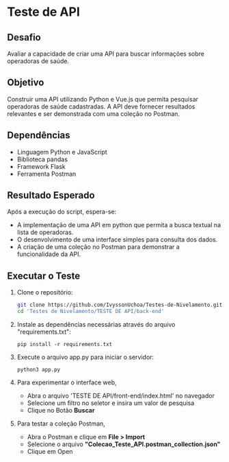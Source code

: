 # Teste de API

## Desafio
Avaliar a capacidade de criar uma API para buscar informações sobre operadoras de saúde.

## Objetivo
Construir uma API utilizando Python e Vue.js que permita pesquisar operadoras de saúde cadastradas. A API deve fornecer resultados relevantes e ser demonstrada com uma coleção no Postman.

## Dependências
* Linguagem Python e JavaScript
* Biblioteca pandas
* Framework Flask
* Ferramenta Postman

## Resultado Esperado
Após a execução do script, espera-se:
* A implementação de uma API em python que permita a busca textual na lista de operadoras.
* O desenvolvimento de uma interface simples para consulta dos dados.
* A criação de uma coleção no Postman para demonstrar a funcionalidade da API.

## Executar o Teste
1. Clone o repositório:
   ```bash
   git clone https://github.com/IvyssonUchoa/Testes-de-Nivelamento.git
   cd 'Testes de Nivelamento/TESTE DE API/back-end'
   ```

2. Instale as dependências necessárias através do arquivo "requirements.txt":
    ```
    pip install -r requirements.txt
    ```

3. Execute o arquivo app.py para iniciar o servidor:
    ```
    python3 app.py
    ```

4. Para experimentar o interface web,
    * Abra o arquivo 'TESTE DE API/front-end/index.html' no navegador 
    * Selecione um filtro no seletor e insira um valor de pesquisa
    * Clique no Botão **Buscar**

5. Para testar a coleção Postman,
    * Abra o Postman e clique em **File > Import**
    * Selecione o arquivo **"Colecao_Teste_API.postman_collection.json"**
    * Clique em Open